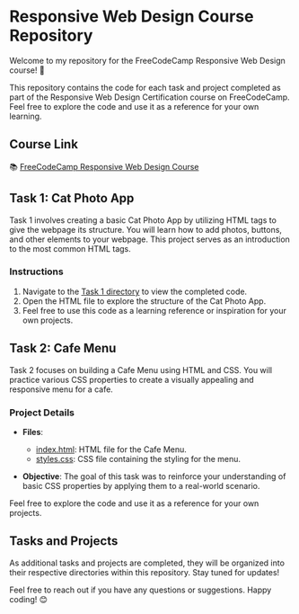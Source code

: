 # Responsive Web Design Course Repository

Welcome to my repository for the FreeCodeCamp Responsive Web Design course! 🚀

This repository contains the code for each task and project completed as part of the Responsive Web Design Certification course on FreeCodeCamp. Feel free to explore the code and use it as a reference for your own learning.

## Course Link

📚 [FreeCodeCamp Responsive Web Design Course](https://www.freecodecamp.org/learn/2022/responsive-web-design)

## Task 1: Cat Photo App

Task 1 involves creating a basic Cat Photo App by utilizing HTML tags to give the webpage its structure. You will learn how to add photos, buttons, and other elements to your webpage. This project serves as an introduction to the most common HTML tags.

### Instructions

1. Navigate to the [Task 1 directory](/Cat-Photo-App) to view the completed code.
2. Open the HTML file to explore the structure of the Cat Photo App.
3. Feel free to use this code as a learning reference or inspiration for your own projects.

## Task 2: Cafe Menu

Task 2 focuses on building a Cafe Menu using HTML and CSS. You will practice various CSS properties to create a visually appealing and responsive menu for a cafe.

### Project Details

- **Files**:
  - [index.html](/learn-basic-css-by-building-a-cafe-menu/index.html): HTML file for the Cafe Menu.
  - [styles.css](/learn-basic-css-by-building-a-cafe-menu/styles.css): CSS file containing the styling for the menu.

- **Objective**: The goal of this task was to reinforce your understanding of basic CSS properties by applying them to a real-world scenario.

Feel free to explore the code and use it as a reference for your own projects.

## Tasks and Projects

As additional tasks and projects are completed, they will be organized into their respective directories within this repository. Stay tuned for updates!

Feel free to reach out if you have any questions or suggestions. Happy coding! 😊
